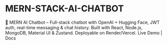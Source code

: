 # MERN-STACK-AI-CHATBOT
🤖 MERN AI Chatbot – Full-stack chatbot with OpenAI + Hugging Face, JWT auth, real-time messaging &amp; chat history. Built with React, Node.js, MongoDB, Material UI &amp; Zustand. Deployable on Render/Vercel. Live Demo | Docs
